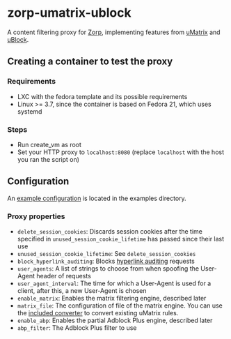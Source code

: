 # zorp-umatrix-ublock
A content filtering proxy for [Zorp](https://github.com/balabit/zorp), implementing features from [uMatrix](https://github.com/gorhill/uMatrix) and [uBlock](https://github.com/gorhill/uBlock).
## Creating a container to test the proxy
### Requirements
 * LXC with the fedora template and its possible requirements
 * Linux >= 3.7, since the container is based on Fedora 21, which uses systemd

### Steps
 * Run create_vm as root
 * Set your HTTP proxy to ```localhost:8080``` (replace ```localhost``` with the host you ran the script on)

## Configuration
An [example configuration](examples/policy_uProxy.py) is located in the examples directory.
### Proxy properties
 * ```delete_session_cookies```: Discards session cookies after the time specified in ```unused_session_cookie_lifetime``` has passed since their last use
 * ```unused_session_cookie_lifetime```: See ```delete_session_cookies```
 * ```block_hyperlink_auditing```: Blocks [hyperlink auditing](https://html.spec.whatwg.org/multipage/semantics.html#hyperlink-auditing) requests
 * ```user_agents```: A list of strings to choose from when spoofing the User-Agent header of requests
 * ```user_agent_interval```: The time for which a User-Agent is used for a client, after this, a new User-Agent is chosen
 * ```enable_matrix```: Enables the matrix filtering engine, described later
 * ```matrix_file```: The configuration of file of the matrix engine. You can use the [included converter](matrix2proxy) to convert existing uMatrix rules.
 * ```enable_abp```: Enables the partial Adblock Plus engine, described later
 * ```abp_filter```: The Adblock Plus filter to use
